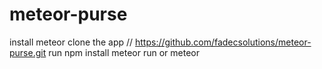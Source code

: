# meteor-purse
 install meteor
 clone the app // https://github.com/fadecsolutions/meteor-purse.git
 run npm install
 meteor run or meteor
